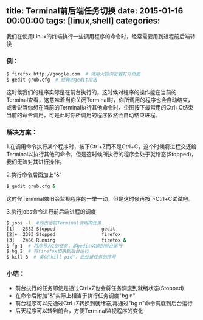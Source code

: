 
title: Terminal前后端任务切换
date: 2015-01-16 00:00:00
tags: [linux,shell]
categories: 
---

我们在使用Linux的终端执行一些调用程序的命令时，经常需要用到进程前后端转换

### <a name="k3e3de"></a>例：

```bash
$ firefox http://google.com  # 调用火狐浏览器打开页面
$ gedit grub.cfg  # 经典的gedit用法
```

这时候我们的程序实际是在前台执行的，这时候对程序的操作能在当前的Terminal查看，这意味着当你关闭Terminal时，你所调用的程序也会自动结束，或者说当你想在当前的Terminal执行其他命令时，企图按下最常用的Ctrl+C结束当前的命令调用，可是此时你所调用的程序依然会自动结束进程。

<!-- more -->

### <a name="g2o8fm"></a>解决方案：

1.在调用命令执行某个程序时，按下Ctrl+Z而不是Ctrl+C，这个时候将进程交还给Terminal以执行其他的命令，但是这时候所执行的程序会处于就绪态(Stopped)，我们无法对其进行操作。

2.执行命令后面加上"&"

```bash
$ gedit grub.cfg &
```

这时候Terminal依旧会监视程序的一举一动，但是这时候再按下Ctrl+C试试吧。

3.执行jobs命令进行前后端进程的调度

```bash
$ jobs -l  #列出当前Terminal调用的任务
[1]-  2382 Stopped                 gedit
[2]+  2393 Stopped                 firefox
[3]   2466 Running                 firefox &
$ fg 1  # 将序号为1的任务，即gedit切换到前台运行
$ bg 2  # 将firefox切换到后台运行
$ kill 3  # 类似"kill pid"，此处是任务的序号
```

### <a name="tlqvxm"></a>小结：

* 前台执行的任务即使是通过Ctrl+Z也会将任务调度到就绪状态(Stopped)
* 在命令后附加"&"实际上相当于执行任务调度"bg n"
* 前台程序可以先通过Ctrl+Z转换到就绪态,再通过"bg n"命令调度到后台运行
* 后天程序可以转到前台，方便Terminal监视程序的变化


